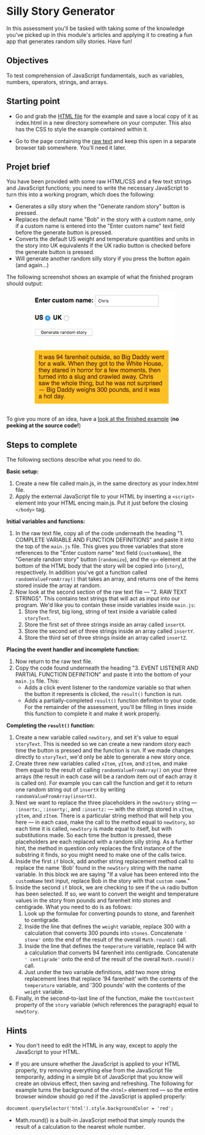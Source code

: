 # Silly Story Generator

In this assessment you'll be tasked with taking some of the knowledge you've picked up in this module's articles and applying it to creating a fun app that generates random silly stories. Have fun!

## Objectives

To test comprehension of JavaScript fundamentals, such as variables, numbers, operators, strings, and arrays.

## Starting point

* Go and grab the <a href="resources/index.html">HTML file</a> for the example and save a local copy of it as index.html in a new directory somewhere on your computer. This also has the CSS to style the example contained within it.

* Go to the page containing the <a href="resources/raw-text.txt">raw text</a> and keep this open in a separate browser tab somewhere. You'll need it later.

## Projet brief

You have been provided with some raw HTML/CSS and a few text strings and JavaScript functions; you need to write the necessary JavaScript to turn this into a working program, which does the following:

* Generates a silly story when the "Generate random story" button is pressed.
* Replaces the default name "Bob" in the story with a custom name, only if a custom name is entered into the "Enter custom name" text field before the generate button is pressed.
* Converts the default US weight and temperature quantities and units in the story into UK equivalents if the UK radio button is checked before the generate button is pressed.
* Will generate another random silly story if you press the button again (and again...)

The following screenshot shows an example of what the finished program should output:

<p align="center">
	<img src="images/story_generator.png" alt="story generator">
</p>

To give you more of an idea, have a <a href="http://mdn.github.io/learning-area/javascript/introduction-to-js-1/assessment-finished/">look at the finished example</a> (<strong>no peeking at the source code!</strong>)

## Steps to complete

The following sections describe what you need to do.

<strong>Basic setup:</strong>

1. Create a new file called main.js, in the same directory as your index.html file.
2. Apply the external JavaScript file to your HTML by inserting a `<script>` element into your HTML 
encing main.js. Put it just before the closing `</body>` tag.

<strong>Initial variables and functions:</strong>

1. In the raw text file, copy all of the code underneath the heading "1. COMPLETE VARIABLE AND FUNCTION DEFINITIONS" and paste it into the top of the `main.js` file. This gives you three variables that store references to the "Enter custom name" text field (`customName`), the "Generate random story" button (`randomize`), and the `<p>` element at the bottom of the HTML body that the story will be copied into (`story`), respectively. In addition you've got a function called `randomValueFromArray()` that takes an array, and returns one of the items stored inside the array at random.
2. Now look at the second section of the raw text file — "2. RAW TEXT STRINGS". This contains text strings that will act as input into our program. We'd like you to contain these inside variables inside `main.js`:
    1. Store the first, big long, string of text inside a variable called `storyText`.
    2. Store the first set of three strings inside an array called `insertX`.
    3. Store the second set of three strings inside an array called `insertY`.
    4. Store the third set of three strings inside an array called `insertZ`.

<strong>Placing the event handler and incomplete function:</strong>

1. Now return to the raw text file.
2. Copy the code found underneath the heading "3. EVENT LISTENER AND PARTIAL FUNCTION DEFINITION" and paste it into the bottom of your `main.js` file. This:
    * Adds a click event listener to the randomize variable so that when the button it represents is clicked, the `result()` function is run.
    * Adds a partially-completed `result()` function definiton to your code. For the remainder of the assessment, you'll be filling in lines inside this function to complete it and make it work properly.

<strong>Completing the `result()` function:</strong>

1. Create a new variable called `newStory`, and set it's value to equal `storyText`. This is needed so we can create a new random story each time the button is pressed and the function is run. If we made changes directly to `storyText`, we'd only be able to generate a new story once.
2. Create three new variables called `xItem`, `yItem`, and `zItem`, and make them equal to the result of calling `randomValueFromArray()` on your three arrays (the result in each case will be a random item out of each array it is called on). For example you can call the function and get it to return one random string out of `insertX` by writing `randomValueFromArray(insertX)`.
3. Next we want to replace the three placeholders in the `newStory` string — `:insertx:`, `:inserty:`, and `:insertz:` — with the strings stored in `xItem`, `yItem`, and `zItem`. There is a particular string method that will help you here — in each case, make the call to the method equal to `newStory`, so each time it is called, `newStory` is made equal to itself, but with substitutions made. So each time the button is pressed, these placeholders are each replaced with a random silly string. As a further hint, the method in question only replaces the first instance of the substring it finds, so you might need to make one of the calls twice.
4. Inside the first `if` block, add another string replacement method call to replace the name 'Bob' found in the `newStory` string with the name variable. In this block we are saying "If a value has been entered into the `customName` text input, replace Bob in the story with that `custom name`."
5. Inside the second `if` block, we are checking to see if the `uk` radio button has been selected. If so, we want to convert the weight and temperature values in the story from pounds and farenheit into stones and centigrade. What you need to do is as follows:
    1. Look up the formulae for converting pounds to stone, and farenheit to centigrade.
    2. Inside the line that defines the `weight` variable, replace 300 with a calculation that converts 300 pounds into `stones`. Concatenate `' stone'` onto the end of the result of the overall `Math.round()` call.
    3. Inside the line that defines the `temperature` variable, replace 94 with a calculation that converts 94 farenheit into centigrade. Concatenate `' centigrade'` onto the end of the result of the overall `Math.round()` call.
    4. Just under the two variable definitions, add two more string replacement lines that replace '94 farenheit' with the contents of the `temperature` variable, and '300 pounds' with the contents of the `weight` variable.
6. Finally, in the second-to-last line of the function, make the `textContent` property of the `story` variable (which references the paragraph) equal to `newStory`.

## Hints

* You don't need to edit the HTML in any way, except to apply the JavaScript to your HTML.

* If you are unsure whether the JavaScript is applied to your HTML properly, try removing everything else from the JavaScript file temporarily, adding in a simple bit of JavaScript that you know will create an obvious effect, then saving and refreshing. The following for example turns the background of the `<html>` element red — so the entire browser window should go red if the JavaScript is applied properly:

```html
document.querySelector('html').style.backgroundColor = 'red';
```

* Math.round() is a built-in JavaScript method that simply rounds the result of a calculation to the nearest whole number.